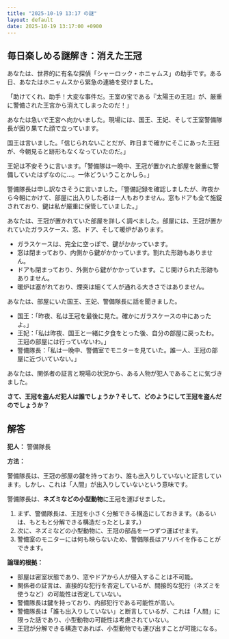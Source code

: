 ```yaml
---
title: "2025-10-19 13:17 の謎"
layout: default
date: 2025-10-19 13:17:00 +0900
---
```

## 毎日楽しめる謎解き：消えた王冠

あなたは、世界的に有名な探偵「シャーロック・ホニャムス」の助手です。ある日、あなたはホニャムスから緊急の連絡を受けました。

「助けてくれ、助手！大変な事件だ。王室の宝である『太陽王の王冠』が、厳重に警備された王宮から消えてしまったのだ！」

あなたは急いで王宮へ向かいました。現場には、国王、王妃、そして王室警備隊長が困り果てた顔で立っています。

国王は言いました。「信じられないことだが、昨日まで確かにそこにあった王冠が、今朝見ると跡形もなくなっていたのだ。」

王妃は不安そうに言います。「警備隊は一晩中、王冠が置かれた部屋を厳重に警備していたはずなのに…。一体どういうことかしら。」

警備隊長は申し訳なさそうに言いました。「警備記録を確認しましたが、昨夜から今朝にかけて、部屋に出入りした者は一人もおりません。窓もドアも全て施錠されており、鍵は私が厳重に保管していました。」

あなたは、王冠が置かれていた部屋を詳しく調べました。部屋には、王冠が置かれていたガラスケース、窓、ドア、そして暖炉があります。

*   ガラスケースは、完全に空っぽで、鍵がかかっています。
*   窓は閉まっており、内側から鍵がかかっています。割れた形跡もありません。
*   ドアも閉まっており、外側から鍵がかかっています。こじ開けられた形跡もありません。
*   暖炉は塞がれており、煙突は細くて人が通れる大きさではありません。

あなたは、部屋にいた国王、王妃、警備隊長に話を聞きました。

*   国王：「昨夜、私は王冠を最後に見た。確かにガラスケースの中にあったよ。」
*   王妃：「私は昨夜、国王と一緒に夕食をとった後、自分の部屋に戻ったわ。王冠の部屋には行っていないわ。」
*   警備隊長：「私は一晩中、警備室でモニターを見ていた。誰一人、王冠の部屋に近づいていない。」

あなたは、関係者の証言と現場の状況から、ある人物が犯人であることに気づきました。

**さて、王冠を盗んだ犯人は誰でしょうか？そして、どのようにして王冠を盗んだのでしょうか？**

## 解答

**犯人：** 警備隊長

**方法：**

警備隊長は、王冠の部屋の鍵を持っており、誰も出入りしていないと証言しています。しかし、これは「人間」が出入りしていないという意味です。

警備隊長は、**ネズミなどの小型動物**に王冠を運ばせました。

1.  まず、警備隊長は、王冠を小さく分解できる構造にしておきます。（あるいは、もともと分解できる構造だったとします。）
2.  次に、ネズミなどの小型動物に、王冠の部品を一つずつ運ばせます。
3.  警備室のモニターには何も映らないため、警備隊長はアリバイを作ることができます。

**論理的根拠：**

*   部屋は密室状態であり、窓やドアから人が侵入することは不可能。
*   関係者の証言は、直接的な犯行を否定しているが、間接的な犯行（ネズミを使うなど）の可能性は否定していない。
*   警備隊長は鍵を持っており、内部犯行である可能性が高い。
*   警備隊長は「誰も出入りしていない」と断言しているが、これは「人間」に限った話であり、小型動物の可能性は考慮されていない。
*   王冠が分解できる構造であれば、小型動物でも運び出すことが可能になる。

